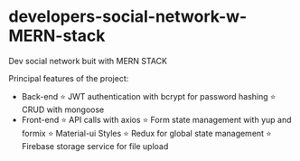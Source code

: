 # developers-social-network-w-MERN-stack

Dev social network buit with MERN STACK

Principal features of the project:
- Back-end
⭐ JWT authentication with bcrypt for password hashing
⭐ CRUD with mongoose
- Front-end
⭐ API calls with axios
⭐ Form state management with yup and formix
⭐ Material-ui Styles
⭐ Redux for global state management
⭐ Firebase storage service for file upload
